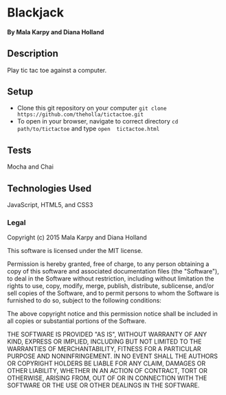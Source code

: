 # Blackjack

#### By Mala Karpy and Diana Holland

## Description

Play tic tac toe against a computer.

## Setup

* Clone this git repository on your computer ```git clone  https://github.com/theholla/tictactoe.git```
* To open in your browser, navigate to correct directory ```cd path/to/tictactoe``` and type ```open  tictactoe.html```

## Tests

Mocha and Chai

## Technologies Used

JavaScript, HTML5, and CSS3

### Legal

Copyright (c) 2015 Mala Karpy and Diana Holland

This software is licensed under the MIT license.

Permission is hereby granted, free of charge, to any person obtaining a copy
of this software and associated documentation files (the "Software"), to deal
in the Software without restriction, including without limitation the rights
to use, copy, modify, merge, publish, distribute, sublicense, and/or sell
copies of the Software, and to permit persons to whom the Software is
furnished to do so, subject to the following conditions:

The above copyright notice and this permission notice shall be included in
all copies or substantial portions of the Software.

THE SOFTWARE IS PROVIDED "AS IS", WITHOUT WARRANTY OF ANY KIND, EXPRESS OR
IMPLIED, INCLUDING BUT NOT LIMITED TO THE WARRANTIES OF MERCHANTABILITY,
FITNESS FOR A PARTICULAR PURPOSE AND NONINFRINGEMENT. IN NO EVENT SHALL THE
AUTHORS OR COPYRIGHT HOLDERS BE LIABLE FOR ANY CLAIM, DAMAGES OR OTHER
LIABILITY, WHETHER IN AN ACTION OF CONTRACT, TORT OR OTHERWISE, ARISING FROM,
OUT OF OR IN CONNECTION WITH THE SOFTWARE OR THE USE OR OTHER DEALINGS IN
THE SOFTWARE.
